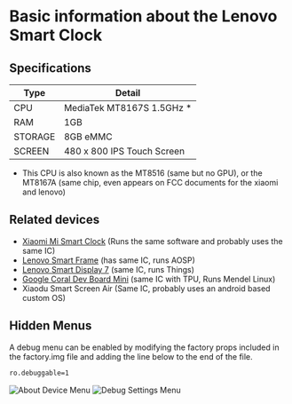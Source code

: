 # Basic information about the Lenovo Smart Clock

## Specifications
| Type | Detail |
| ---- | ------ |
| CPU  | MediaTek MT8167S 1.5GHz * |
| RAM  | 1GB |
| STORAGE | 8GB eMMC |
| SCREEN | 480 x 800 IPS Touch Screen |

* This CPU is also known as the MT8516 (same but no GPU), or the MT8167A (same chip, even appears on FCC documents for the xiaomi and lenovo)

## Related devices
- [Xiaomi Mi Smart Clock](https://www.mi.com/global/product/mi-smart-clock/overview) (Runs the same software and probably uses the same IC)
- [Lenovo Smart Frame](https://www.lenovo.com/ca/en/virtual-reality-and-smart-devices/smart-home/smart-home-series/Lenovo-CD-3L501/p/ZZISZSDCD04) (has same IC, runs AOSP)
- [Lenovo Smart Display 7](https://www.lenovo.com/us/en/virtual-reality-and-smart-devices/smart-home/smart-home-series/Lenovo-CD-17302/p/ZZISZSDCD02) (same IC, runs Things)
- [Google Coral Dev Board Mini](https://www.mediatek.com/blog/google-coral-dev-board-mini-pairing-tpu-to-mt8167-soc) (same IC with TPU, Runs Mendel Linux)
- Xiaodu Smart Screen Air (Same IC, probably uses an android based custom OS)
## Hidden Menus
A debug menu can be enabled by modifying the factory props included in the factory.img file and adding the line below to the end of the file.
```sh
ro.debuggable=1
```
![About Device Menu](https://raw.githubusercontent.com/untocodes/lenovo-cube-hacking/main/notes/images/debug_settings1.jpg)
![Debug Settings Menu](https://raw.githubusercontent.com/untocodes/lenovo-cube-hacking/main/notes/images/debug_settings2.jpg)
